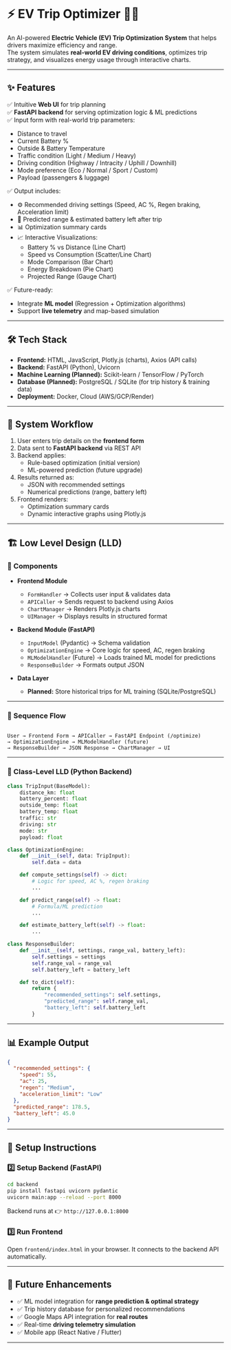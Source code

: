 # ⚡ EV Trip Optimizer 🚗🔋

An AI-powered **Electric Vehicle (EV) Trip Optimization System** that helps drivers maximize efficiency and range.  
The system simulates **real-world EV driving conditions**, optimizes trip strategy, and visualizes energy usage through interactive charts.

---

## ✨ Features

✅ Intuitive **Web UI** for trip planning  
✅ **FastAPI backend** for serving optimization logic & ML predictions  
✅ Input form with real-world trip parameters:
- Distance to travel  
- Current Battery %  
- Outside & Battery Temperature  
- Traffic condition (Light / Medium / Heavy)  
- Driving condition (Highway / Intracity / Uphill / Downhill)  
- Mode preference (Eco / Normal / Sport / Custom)  
- Payload (passengers & luggage)  

✅ Output includes:
- ⚙️ Recommended driving settings (Speed, AC %, Regen braking, Acceleration limit)  
- 🔋 Predicted range & estimated battery left after trip  
- 📊 Optimization summary cards  
- 📈 Interactive Visualizations:  
  - Battery % vs Distance (Line Chart)  
  - Speed vs Consumption (Scatter/Line Chart)  
  - Mode Comparison (Bar Chart)  
  - Energy Breakdown (Pie Chart)  
  - Projected Range (Gauge Chart)  

✅ Future-ready:
- Integrate **ML model** (Regression + Optimization algorithms)  
- Support **live telemetry** and map-based simulation  

---

## 🛠️ Tech Stack

- **Frontend:** HTML, JavaScript, Plotly.js (charts), Axios (API calls)  
- **Backend:** FastAPI (Python), Uvicorn  
- **Machine Learning (Planned):** Scikit-learn / TensorFlow / PyTorch  
- **Database (Planned):** PostgreSQL / SQLite (for trip history & training data)  
- **Deployment:** Docker, Cloud (AWS/GCP/Render)  

---

## 🔄 System Workflow

1. User enters trip details on the **frontend form**  
2. Data sent to **FastAPI backend** via REST API  
3. Backend applies:
   - Rule-based optimization (initial version)  
   - ML-powered prediction (future upgrade)  
4. Results returned as:
   - JSON with recommended settings  
   - Numerical predictions (range, battery left)  
5. Frontend renders:
   - Optimization summary cards  
   - Dynamic interactive graphs using Plotly.js  

---

## 🏗️ Low Level Design (LLD)

### 📌 Components
- **Frontend Module**
  - `FormHandler` → Collects user input & validates data  
  - `APICaller` → Sends request to backend using Axios  
  - `ChartManager` → Renders Plotly.js charts  
  - `UIManager` → Displays results in structured format  

- **Backend Module (FastAPI)**
  - `InputModel` (Pydantic) → Schema validation  
  - `OptimizationEngine` → Core logic for speed, AC, regen braking  
  - `MLModelHandler` (Future) → Loads trained ML model for predictions  
  - `ResponseBuilder` → Formats output JSON  

- **Data Layer**
  - **Planned:** Store historical trips for ML training (SQLite/PostgreSQL)  

---

### 📌 Sequence Flow

```

User → Frontend Form → APICaller → FastAPI Endpoint (/optimize)
→ OptimizationEngine → MLModelHandler (future)
→ ResponseBuilder → JSON Response → ChartManager → UI

````

---

### 📌 Class-Level LLD (Python Backend)

```py
class TripInput(BaseModel):
    distance_km: float
    battery_percent: float
    outside_temp: float
    battery_temp: float
    traffic: str
    driving: str
    mode: str
    payload: float

class OptimizationEngine:
    def __init__(self, data: TripInput):
        self.data = data

    def compute_settings(self) -> dict:
        # Logic for speed, AC %, regen braking
        ...

    def predict_range(self) -> float:
        # Formula/ML prediction
        ...

    def estimate_battery_left(self) -> float:
        ...

class ResponseBuilder:
    def __init__(self, settings, range_val, battery_left):
        self.settings = settings
        self.range_val = range_val
        self.battery_left = battery_left

    def to_dict(self):
        return {
            "recommended_settings": self.settings,
            "predicted_range": self.range_val,
            "battery_left": self.battery_left
        }
````

---

## 📊 Example Output

```json
{
  "recommended_settings": {
    "speed": 55,
    "ac": 25,
    "regen": "Medium",
    "acceleration_limit": "Low"
  },
  "predicted_range": 178.5,
  "battery_left": 45.0
}
```

---

## 🚀 Setup Instructions

### 2️⃣ Setup Backend (FastAPI)

```bash
cd backend
pip install fastapi uvicorn pydantic
uvicorn main:app --reload --port 8000
```

Backend runs at 👉 `http://127.0.0.1:8000`

### 3️⃣ Run Frontend

Open `frontend/index.html` in your browser.
It connects to the backend API automatically.

---

## 🔮 Future Enhancements

* ✅ ML model integration for **range prediction & optimal strategy**
* ✅ Trip history database for personalized recommendations
* ✅ Google Maps API integration for **real routes**
* ✅ Real-time **driving telemetry simulation**
* ✅ Mobile app (React Native / Flutter)

---


